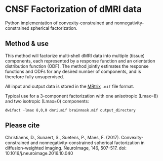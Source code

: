 # CNSF Factorization of dMRI data

Python implementation of convexity-constrained and nonnegativity-constrained spherical factorization.

## Method & use

This method will factorize multi-shell dMRI data into multiple (tissue) components, each represented by a response function and an orientation distribution function (ODF). The method jointly estimates the response functions and ODFs for any desired number of components, and is therefore fully unsupervised.

All input and output data is stored in the [MRtrix](www.mrtrix.org) `.mif` file format.

Typical use for a 3-component factorization with one anisotropic (Lmax=8) and two isotropic (Lmax=0) components:
```
dwifact -lmax 8,0,0 dmri.mif brainmask.mif output_directory 
```

## Please cite

Christiaens, D., Sunaert, S., Suetens, P., Maes, F. (2017). Convexity-constrained and nonnegativity-constrained spherical factorization in diffusion-weighted imaging. NeuroImage, 146, 507-517. doi: 10.1016/j.neuroimage.2016.10.040



